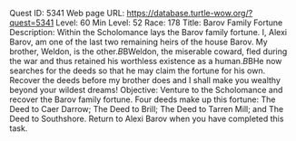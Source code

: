 Quest ID: 5341
Web page URL: https://database.turtle-wow.org/?quest=5341
Level: 60
Min Level: 52
Race: 178
Title: Barov Family Fortune
Description: Within the Scholomance lays the Barov family fortune. I, Alexi Barov, am one of the last two remaining heirs of the house Barov. My brother, Weldon, is the other.$B$BWeldon, the miserable coward, fled during the war and thus retained his worthless existence as a human.$B$BHe now searches for the deeds so that he may claim the fortune for his own. Recover the deeds before my brother does and I shall make you wealthy beyond your wildest dreams!
Objective: Venture to the Scholomance and recover the Barov family fortune. Four deeds make up this fortune: The Deed to Caer Darrow; The Deed to Brill; The Deed to Tarren Mill; and The Deed to Southshore. Return to Alexi Barov when you have completed this task.
